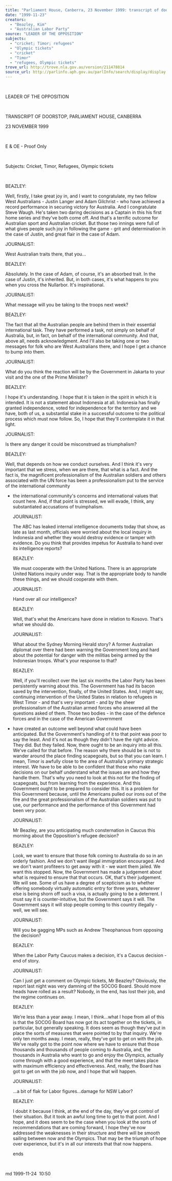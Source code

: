 ```yaml
---
title: "Parliament House, Canberra, 23 November 1999: transcript of doorstop interview [cricket; Timor; refugees, Olympic tickets]"
date: "1999-11-23"
creators:
  - "Beazley, Kim"
  - "Australian Labor Party"
source: "LEADER OF THE OPPOSITION"
subjects:
  - "cricket; Timor; refugees"
  - "Olympic tickets"
  - "cricket"
  - "Timor"
  - "refugees, Olympic tickets"
trove_url: http://trove.nla.gov.au/version/211478814
source_url: http://parlinfo.aph.gov.au/parlInfo/search/display/display.w3p;query=Id%3A%22media/pressrel/0WI06%22
---
```


   

  

  LEADER OF THE OPPOSITION

  

  TRANSCRIPT 
OF DOORSTOP, PARLIAMENT HOUSE, CANBERRA

  23 NOVEMBER 
1999

  

  E & OE - Proof Only

  

  Subjects: Cricket, Timor, 
Refugees, Olympic tickets

  

  BEAZLEY:

  Well, firstly, I take great joy in, and I want to 
congratulate, my two fellow West Australians - Justin Langer and Adam 
Gilchrist - who have achieved a record performance in securing victory 
for Australia. And I congratulate Steve Waugh. He's taken two daring 
decisions as a Captain in this his first home series and they've both 
come off. And that's a terrific outcome for Australian sport and Australian 
cricket. But those two innings were full of what gives people such joy 
in following the game - grit and determination in the case of Justin, 
and great flair in the case of Adam.

  JOURNALIST:

  West Australian traits there, that you...

  BEAZLEY:

  Absolutely. In the case of Adam, of course, it's 
an absorbed trait. In the case of Justin, it's inherited. But, in both 
cases, it's what happens to you when you cross the Nullarbor. It's inspirational.

  JOURNALIST:

  What message will you be taking to the troops next 
week?

  BEAZLEY:

  The fact that all the Australian people are behind 
them in their essential international task. They have performed a task, 
not simply on behalf of Australia, but, in fact, on behalf of the international 
community. And that, above all, needs acknowledgment. And I'll also 
be taking one or two messages for folk who are West Australians there, 
and I hope I get a chance to bump into them.

  JOURNALIST:

  What do you think the reaction will be by the Government 
in Jakarta to your visit and the one of the Prime Minister?

  BEAZLEY:

  I hope it's understanding. I hope that it is taken 
in the spirit in which it is intended. It is not a statement about Indonesia 
at all. Indonesia has finally granted independence, voted for independence 
for the territory and we have, both of us, a substantial stake in a 
successful outcome to the political process which must now follow. So, 
I hope that they'll contemplate it in that light.

  JOURNALIST:

  Is there any danger it could be misconstrued as triumphalism?

  BEAZLEY: 

  Well, that depends on how we conduct ourselves. And 
I think it's very important that we stress, when we are there, that 
what is a fact. And the fact is, the magnificent professionalism of 
the Australian soldiers and others associated with the UN force has 
been a professionalism put to the service of the international community 
- the international community's concerns and international values that 
count here. And, if that point is stressed, we will evade, I think, 
any substantiated accusations of truimphalism.

  JOURNALIST:

  The ABC has leaked internal intelligence documents 
today that show, as late as last month, officials were worried about 
the local inquiry in Indonesia and whether they would destroy evidence 
or tamper with evidence. Do you think that provides impetus for Australia 
to hand over its intelligence reports?

  BEAZLEY:

  We must cooperate with the United Nations. There 
is an appropriate United Nations inquiry under way. That is the appropriate 
body to handle these things, and we should cooperate with them.

  JOURNALIST:

  Hand over all our intelligence?

  BEAZLEY:

  Well, that's what the Americans have done in relation 
to Kosovo. That's what we should do.

  JOURNALIST:

  What about the Sydney Morning Herald story? A former 
Australian diplomat over there had been warning the Government long 
and hard about the potential for danger with the militias being armed 
by the Indonesian troops. What's your response to that?

  BEAZLEY:

  Well, if you'll recollect over the last six months 
the Labor Party has been persistently warning about this. The Government 
has had its bacon saved by the intervention, finally, of the United 
States. And, I might say, continuing intervention of the United States 
in relation to refugees in West Timor - and that's very important - 
and by the sheer professionalism of the Australian armed forces who 
answered all the questions asked of them. Those two bodies - in the 
case of the defence forces and in the case of the American Government 
- have created an outcome well beyond what could have been anticipated. 
But the Government's handling of it to that point was poor to say the 
least. And it's not as though they didn't have the right advice. They 
did. But they failed. Now, there ought to be an inquiry into all this. 
We've called for that before. The reason why there should be is not 
to wander around the place finding scapegoats, but so that you can learn. 
I mean, Timor is awfully close to the area of Australia's primary strategic 
interest. We have to be able to be confident that those who make decisions 
on our behalf understand what the issues are and how they handle them. 
That's why you need to look at this not for the finding of scapegoats, 
but from learning from the experience. And this Government ought to 
be prepared to consider this. It is a problem for this Government because, 
until the Americans pulled our irons out of the fire and the great professionalism 
of the Australian soldiers was put to use, our performance and the performance 
of this Government had been very poor.

  JOURNALIST:

  Mr Beazley, are you anticipating much consternation 
in Caucus this morning about the Opposition's refugee decision?

  BEAZLEY:

  Look, we want to ensure that those folk coming to 
Australia do so in an orderly fashion. And we don't want illegal immigration 
encouraged. And we don't want profiteers to get away with it - we want 
them jailed. We want this stopped. Now, the Government has made a judgement 
about what is required to ensure that that occurs. OK, that's their 
judgement. We will see. Some of us have a degree of scepticism as to 
whether offering somebody virtually automatic entry for three years, 
whatever else is being shorn off such a visa, is actually going to be 
a deterrent. I must say it is counter-intuitive, but the Government 
says it will. The Government says it will stop people coming to this 
country illegally - well, we will see.

  JOURNALIST:

  Will you be gagging MPs such as Andrew Theophanous 
from opposing the decision?

  BEAZLEY:

  When the Labor Party Caucus makes a decision, it's 
a Caucus decision - end of story.

  JOURNALIST:

  Can I just get a comment on Olympic tickets, Mr Beazley? 
Obviously, the report last night was very damning of the SOCOG Board. 
Should more heads have rolled as a result? Nobody, in the end, has lost 
their job, and the regime continues on.

  BEAZLEY:

  We're less than a year away. I mean, I think…what 
I hope from all of this is that the SOCOG Board has now got its act 
together on the tickets, in particular, but generally speaking. It does 
seem as though they've put in place the sorts of measures that were 
pointed to by that inquiry. We're only ten months away. I mean, really, 
they've got to get on with the job. We've really got to the point now 
where we have to ensure that those thousands and thousands of people 
coming to Australia, and, the thousands in Australia who want to go 
and enjoy the Olympics, actually come through with a good experience, 
and that the meet takes place with maximum efficiency and effectiveness. 
And, really, the Board has got to get on with the job now, and I hope 
that will happen.

  JOURNALIST:

  ...a bit of flak for Labor figures...damage for NSW 
Labor?

  BEAZLEY:

  I doubt it because I think, at the end of the day, 
they've got control of their situation. But it took an awful long time 
to get to that point. And I hope, and it does seem to be the case when 
you look at the sorts of recommendations that are coming forward, I 
hope they've now addressed the weaknesses in their structure and there 
will be smooth sailing between now and the Olympics. That may be the 
triumph of hope over experience, but it's in all our interests that 
that now happens.

  ends

  

  md 1999-11-24  10:50

